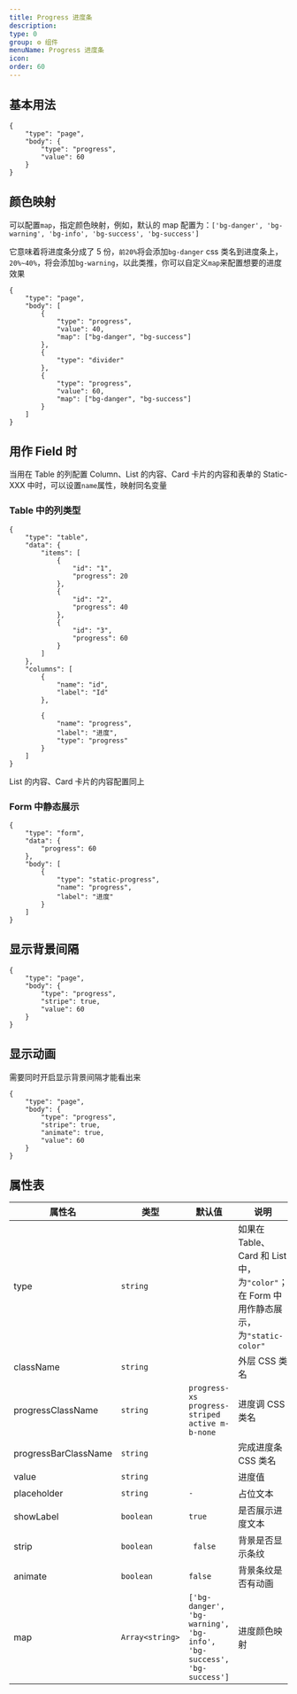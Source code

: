 ```yaml
---
title: Progress 进度条
description:
type: 0
group: ⚙ 组件
menuName: Progress 进度条
icon:
order: 60
---
```


## 基本用法

```schema
{
    "type": "page",
    "body": {
        "type": "progress",
        "value": 60
    }
}
```

## 颜色映射

可以配置`map`，指定颜色映射，例如，默认的 map 配置为：`['bg-danger', 'bg-warning', 'bg-info', 'bg-success', 'bg-success']`

它意味着将进度条分成了 5 份，`前20%`将会添加`bg-danger` css 类名到进度条上，`20%~40%`，将会添加`bg-warning`，以此类推，你可以自定义`map`来配置想要的进度效果

```schema
{
    "type": "page",
    "body": [
        {
            "type": "progress",
            "value": 40,
            "map": ["bg-danger", "bg-success"]
        },
        {
            "type": "divider"
        },
        {
            "type": "progress",
            "value": 60,
            "map": ["bg-danger", "bg-success"]
        }
    ]
}
```

## 用作 Field 时

当用在 Table 的列配置 Column、List 的内容、Card 卡片的内容和表单的 Static-XXX 中时，可以设置`name`属性，映射同名变量

### Table 中的列类型

```schema: scope="body"
{
    "type": "table",
    "data": {
        "items": [
            {
                "id": "1",
                "progress": 20
            },
            {
                "id": "2",
                "progress": 40
            },
            {
                "id": "3",
                "progress": 60
            }
        ]
    },
    "columns": [
        {
            "name": "id",
            "label": "Id"
        },

        {
            "name": "progress",
            "label": "进度",
            "type": "progress"
        }
    ]
}
```

List 的内容、Card 卡片的内容配置同上

### Form 中静态展示

```schema: scope="body"
{
    "type": "form",
    "data": {
        "progress": 60
    },
    "body": [
        {
            "type": "static-progress",
            "name": "progress",
            "label": "进度"
        }
    ]
}
```

## 显示背景间隔

```schema
{
    "type": "page",
    "body": {
        "type": "progress",
        "stripe": true,
        "value": 60
    }
}
```

## 显示动画

需要同时开启显示背景间隔才能看出来

```schema
{
    "type": "page",
    "body": {
        "type": "progress",
        "stripe": true,
        "animate": true,
        "value": 60
    }
}
```

## 属性表

| 属性名               | 类型            | 默认值                                                               | 说明                                                                                   |
| -------------------- | --------------- | -------------------------------------------------------------------- | -------------------------------------------------------------------------------------- |
| type                 | `string`        |                                                                      | 如果在 Table、Card 和 List 中，为`"color"`；在 Form 中用作静态展示，为`"static-color"` |
| className            | `string`        |                                                                      | 外层 CSS 类名                                                                          |
| progressClassName    | `string`        | `progress-xs progress-striped active m-b-none`                       | 进度调 CSS 类名                                                                        |
| progressBarClassName | `string`        |                                                                      | 完成进度条 CSS 类名                                                                    |
| value                | `string`        |                                                                      | 进度值                                                                                 |
| placeholder          | `string`        | `-`                                                                  | 占位文本                                                                               |
| showLabel            | `boolean`       | `true`                                                               | 是否展示进度文本                                                                       |
| strip                | `boolean`       | ` false`                                                             | 背景是否显示条纹                                                                       |
| animate              | `boolean`       | `false`                                                              | 背景条纹是否有动画                                                                     |
| map                  | `Array<string>` | `['bg-danger', 'bg-warning', 'bg-info', 'bg-success', 'bg-success']` | 进度颜色映射                                                                           |
